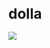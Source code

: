 # dolla

![](https://memegenerator.net/img/instances/500x/50488278/shut-up-and-give-me-your-money-.jpg)
